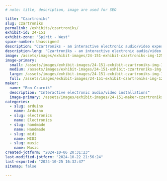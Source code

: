 ```yaml
---
# note: title, description, image are used for SEO

title: "Czartroniks"
slug: czartroniks
permalink: /exhibits/czartroniks/
exhibit-id: 24-151
exhibit-zone: "Spirit - West"
space-number: Unassigned
description: "Czartroniks - an interactive electronic audio/video experience"
description-long: "Czartroniks - an interactive electronic audio/video experience.  Turn some knobs and make something happen!  "
image: /assets/images/exhibit-images/24-151-exhibit-czartroniks-img-1251-large.JPG
image-primary: 
  small: /assets/images/exhibit-images/24-151-exhibit-czartroniks-img-1251-small.JPG
  medium: /assets/images/exhibit-images/24-151-exhibit-czartroniks-img-1251-medium.JPG
  large: /assets/images/exhibit-images/24-151-exhibit-czartroniks-img-1251-large.JPG
  full: /assets/images/exhibit-images/24-151-exhibit-czartroniks-img-1251-full.JPG
maker: 
  name: "Ron Czarnik"
  description: "Interactive electronic audio/video installations"
  image-primary: /assets/images/exhibit-images/24-151-maker-czartroniks-tron-medium.png
categories: 
  - slug: arduino
    name: Arduino
  - slug: electronics
    name: Electronics
  - slug: handmade
    name: Handmade
  - slug: midi
    name: MIDI
  - slug: music
    name: Music
created-jotform: "2024-10-06 20:31:23"
last-modified-jotform: "2024-10-22 21:56:24"
last-exported: "2024-10-25 16:32:47"
sitemap: false

---
```

